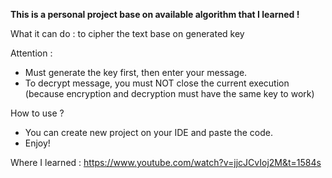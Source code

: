 **This is a personal project base on available algorithm that I learned !** 

What it can do : to cipher the text base on generated key 

Attention : 
 - Must generate the key first, then enter your message.
 - To decrypt message, you must NOT close the current execution (because encryption and decryption must have the same key to work)

How to use ? 
 - You can create new project on your IDE and paste the code.
 - Enjoy! 

Where I learned : https://www.youtube.com/watch?v=jjcJCvIoj2M&t=1584s
